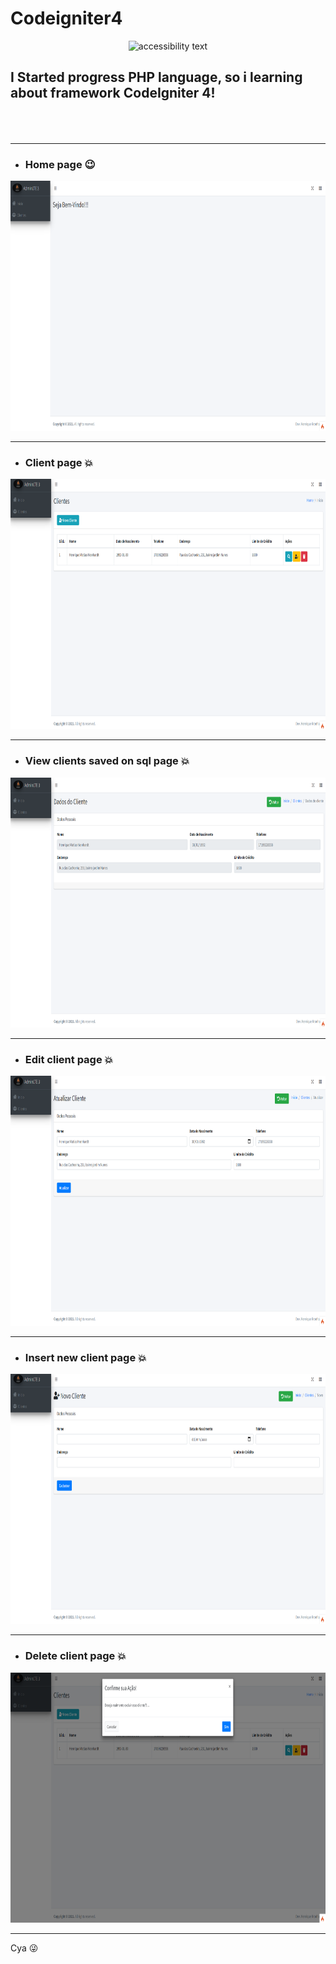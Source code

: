 
 # Codeigniter4
<p align="center">
  <img src="http://2.bp.blogspot.com/-XiMuRF2uafk/VUQkbriuMMI/AAAAAAAAAJg/xk41YtbJE1E/s1600/codeigniter-logo.png" width="100%" height="400" alt="accessibility text">
</p>

## I Started progress PHP language, so i learning about framework CodeIgniter 4! <br><br><br>
----------------------------

- ### Home page :wink:

<img src="public/images/home.png" width="100%" height="400" alt="accessibility text"> <br>

-----------------------------

- ### Client page :boom:

<img src="public/images/clients.png" width="100%" height="400" alt="accessibility text"> <br>

-----------------------------

- ### View clients saved on sql page :boom:

<img src="public/images/see.png" width="100%" height="400" alt="accessibility text"> <br>

-----------------------------

- ### Edit client page :boom:

<img src="public/images/edit.png" width="100%" height="400" alt="accessibility text"> <br>

-----------------------------

- ### Insert new client page :boom:

<img src="public/images/register.png" width="100%" height="400" alt="accessibility text"> <br>

-----------------------------

- ### Delete client page :boom:

<img src="public/images/delete.png" width="100%" height="400" alt="accessibility text"> <br>

-----------------------------

Cya 😜
